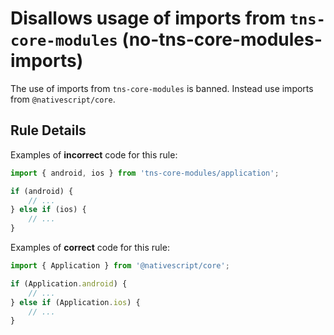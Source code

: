 # Disallows usage of imports from `tns-core-modules` (no-tns-core-modules-imports)

The use of imports from `tns-core-modules` is banned. Instead use imports from `@nativescript/core`.

## Rule Details

Examples of **incorrect** code for this rule:

```ts
import { android, ios } from 'tns-core-modules/application';

if (android) {
    // ...
} else if (ios) {
    // ...
}
```

Examples of **correct** code for this rule:

```ts
import { Application } from '@nativescript/core';

if (Application.android) {
    // ...
} else if (Application.ios) {
    // ...
}
```
